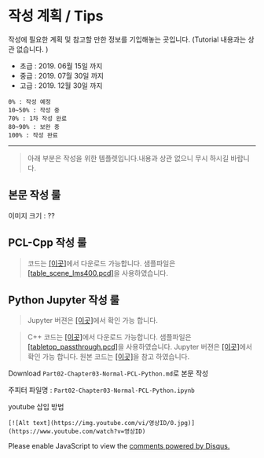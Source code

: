 # 작성 계획 / Tips

작성에 필요한 계획 및 참고할 만한 정보를 기입해놓는 곳입니다. (Tutorial 내용과는 상관 없습니다. )

- 초급 : 2019. 06월 15일 까지 
- 중급 : 2019. 07월 30일 까지 
- 고급 : 2019. 12월 30일 까지 

```
0% : 작성 예정 
10~50% : 작성 중 
70% : 1차 작성 완료 
80~90% : 보완 중
100% : 작성 완료 
```

---

> 아래 부분은 작성을 위한 템플렛입니다.내용과 상관 없으니 무시 하시길 바랍니다.

## 본문 작성 룰 

이미지 크기 : ??



## PCL-Cpp 작성 룰 



> 코드는 [[이곳]](https://github.com/adioshun/gitBook_Tutorial_PCL/blob/master/Beginner/Part01-Chapter02-PCL-Cpp.cpp)에서 다운로드 가능합니다. 샘플파일은 [[table_scene_lms400.pcd]](https://raw.githubusercontent.com/adioshun/gitBook_Tutorial_PCL/master/Beginner/sample/table_scene_lms400.pcd )을 사용하였습니다. 



## Python Jupyter 작성 룰 




> Jupyter 버젼은 [[이곳]](https://github.com/adioshun/gitBook_Tutorial_PCL/blob/master/Beginner/Part01-Chapter01-PCL-Python.ipynb)에서 확인 가능 합니다. 

> C++ 코드는 [[이곳]](https://github.com/adioshun/gitBook_Tutorial_PCL/blob/master/Beginner/Part01-Chapter05-PCL-Cpp.cpp)에서 다운로드 가능합니다. 샘플파일은 [[tabletop_passthrough.pcd]](https://raw.githubusercontent.com/adioshun/gitBook_Tutorial_PCL/master/Beginner/sample/tabletop_passthrough.pcd)을 사용하였습니다. Jupyter 버젼은 [[이곳]](https://github.com/adioshun/gitBook_Tutorial_PCL/blob/master/Beginner/Part01-Chapter05-PCL-Python.ipynb)에서 확인 가능 합니다. 원본 코드는 [[이곳]](https://github.com/strawlab/python-pcl/blob/master/examples/official/Segmentation/Plane_model_segmentation.py)을 참고 하였습니다.






Download `Part02-Chapter03-Normal-PCL-Python.md`로 본문 작성 

주피터 파일명 : `Part02-Chapter03-Normal-PCL-Python.ipynb`


youtube 삽입 방법 
```
[![Alt text](https://img.youtube.com/vi/영상ID/0.jpg)](https://www.youtube.com/watch?v=영상ID)
```

<div id="disqus_thread"></div>
<script>

/**
*  RECOMMENDED CONFIGURATION VARIABLES: EDIT AND UNCOMMENT THE SECTION BELOW TO INSERT DYNAMIC VALUES FROM YOUR PLATFORM OR CMS.
*  LEARN WHY DEFINING THESE VARIABLES IS IMPORTANT: https://disqus.com/admin/universalcode/#configuration-variables*/
/*
var disqus_config = function () {
this.page.url = PAGE_URL;  // Replace PAGE_URL with your page's canonical URL variable
this.page.identifier = PAGE_IDENTIFIER; // Replace PAGE_IDENTIFIER with your page's unique identifier variable
};
*/
(function() { // DON'T EDIT BELOW THIS LINE
var d = document, s = d.createElement('script');
s.src = 'https://pcl-tutorial.disqus.com/embed.js';
s.setAttribute('data-timestamp', +new Date());
(d.head || d.body).appendChild(s);
})();
</script>
<noscript>Please enable JavaScript to view the <a href="https://disqus.com/?ref_noscript">comments powered by Disqus.</a></noscript>
                            
